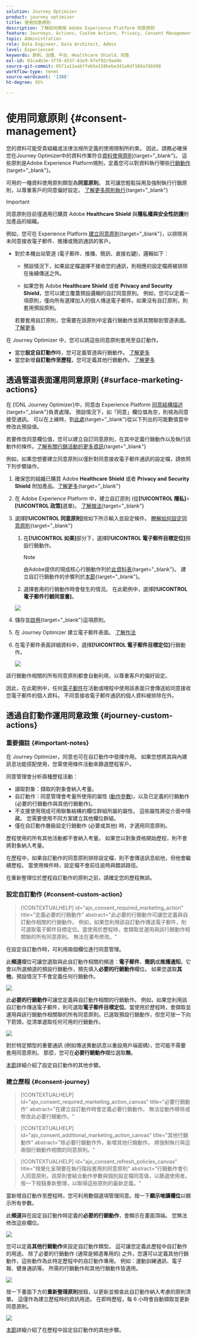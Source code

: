 ```yaml
---
solution: Journey Optimizer
product: journey optimizer
title: 使用同意原則
description: 了解如何使用 Adobe Experience Platform 同意原則
feature: Journeys, Actions, Custom Actions, Privacy, Consent Management
topic: Administration
role: Data Engineer, Data Architect, Admin
level: Experienced
keywords: 原則、治理、平台、Healthcare Shield、同意
exl-id: 01ca4b3e-3778-4537-81e9-97ef92c9aa9e
source-git-commit: 0571a11eabffeb5e318bebe341a8df18da7db598
workflow-type: tm+mt
source-wordcount: '1388'
ht-degree: 95%

---
```


# 使用同意原則 {#consent-management}

您的資料可能受貴組織或法律法規所定義的使用限制所約束。 因此，請務必確保您在Journey Optimizer中的資料作業符合[資料使用原則](https://experienceleague.adobe.com/docs/experience-platform/data-governance/policies/overview.html?lang=zh-Hant){target="_blank"}。 這些原則是Adobe Experience Platform規則，定義您可以對資料執行哪些[行銷動作](https://experienceleague.adobe.com/docs/experience-platform/data-governance/policies/overview.html?lang=zh-Hant#marketing-actions){target="_blank"}。

可用的一種資料使用原則類型為&#x200B;**同意原則**。 其可讓您輕鬆採用及強制執行行銷原則，以尊重客戶的同意偏好設定。 [了解更多原則執行](https://experienceleague.adobe.com/docs/experience-platform/data-governance/enforcement/auto-enforcement.html?lang=zh-Hant){target="_blank"}

>[!IMPORTANT]
>
>同意原則目前僅適用已購買 Adobe **Healthcare Shield** 與&#x200B;**隱私權與安全性防護**&#x200B;附加產品的組織。

例如，您可在 Experience Platform [建立同意原則](https://experienceleague.adobe.com/docs/experience-platform/data-governance/policies/user-guide.html?lang=zh-Hant#consent-policy){target="_blank"}，以排除尚未同意接收電子郵件、推播或簡訊通訊的客戶。

* 對於本機出站管道 (電子郵件、推播、簡訊、直接右鍵)，邏輯如下：

   * 預設情況下，如果設定檔選擇不接收您的通訊，則相應的設定檔將被排除在後續傳送之外。

   * 如果您有 Adobe **Healthcare Shield** 或者 **Privacy and Security Shield**，您可以建立覆蓋預設邏輯的自訂同意原則。 例如，您可以定義一項原則，僅向所有選擇加入的個人傳送電子郵件。如果沒有自訂原則，則套用預設原則。

  若要套用自訂原則，您需要在該原則中定義行銷動作並將其關聯到管道表面。 [了解更多](#surface-marketing-actions)

在 Journey Optimizer 中，您可以將這些同意原則套用至自訂動作。 

* 當您&#x200B;**設定自訂動作**&#x200B;時，您可定義管道與行銷動作。 [了解更多](#consent-custom-action)
* 當您新增&#x200B;**自訂動作至歷程**，您可定義其他行銷動作。 [了解更多](#consent-journey)

## 透過管道表面運用同意原則 {#surface-marketing-actions}

在 [!DNL Journey Optimizer]中，同意由 Experience Platform [同意結構描述](https://experienceleague.adobe.com/docs/experience-platform/xdm/field-groups/profile/consents.html?lang=zh-Hant){target="_blank"}負責處理。 預設情況下，如「同意」欄位值為空，則視為同意接受通訊。 可以在上線時，到[此處](https://experienceleague.adobe.com/docs/experience-platform/xdm/data-types/consents.html?lang=zh-Hant#choice-values){target="_blank"}從以下列出的可能數值當中修改此預設值。

若要修改同意欄位值，您可以建立自訂同意原則，在其中定義行銷動作以及執行該動作的條件。[了解有關行銷活動的更多資訊](https://experienceleague.adobe.com/docs/experience-platform/data-governance/policies/overview.html?lang=zh-Hant#marketing-actions){target="_blank"}

例如，如果您想要建立同意原則以僅針對同意接收電子郵件通訊的設定檔，請依照下列步驟操作。

1. 確保您的組織已購買 Adobe **Healthcare Shield** 或者 **Privacy and Security Shield** 附加產品。[了解更多](https://experienceleague.adobe.com/docs/events/customer-data-management-voices-recordings/governance/healthcare-shield.html?lang=zh-Hant){target="_blank"}

1. 在 Adobe Experience Platform 中，建立自訂原則 (從&#x200B;**[!UICONTROL 隱私]**>**[!UICONTROL 政策]**&#x200B;選單)。 [了解做法](https://experienceleague.adobe.com/docs/experience-platform/data-governance/policies/user-guide.html?lang=de#create-policy){target="_blank"}

   <!--![](assets/consent-policy-create.png)-->

1. 選擇&#x200B;**[!UICONTROL 同意原則]**&#x200B;按如下所示輸入並設定條件。 [瞭解如何設定同意原則](https://experienceleague.adobe.com/docs/experience-platform/data-governance/policies/user-guide.html?lang=zh-Hant#consent-policy){target="_blank"}

   1. 在&#x200B;**[!UICONTROL 如果]**&#x200B;部分下，選擇&#x200B;**[!UICONTROL 電子郵件目標定位]**&#x200B;預設行銷動作。

      <!--![](assets/consent-policy-marketing-action.png)-->

      >[!NOTE]
      >
      >由Adobe提供的現成核心行銷動作列於[此資料表](https://experienceleague.adobe.com/docs/experience-platform/data-governance/policies/overview.html?lang=zh-Hant#core-actions){target="_blank"}。 建立自訂行銷動作的步驟列於[本節](https://experienceleague.adobe.com/docs/experience-platform/data-governance/policies/user-guide.html?lang=zh-Hant#create-marketing-action){target="_blank"}。

   1. 選擇套用的行銷動作時會發生的情況。 在此範例中，選擇&#x200B;**[!UICONTROL 電子郵件行銷同意書]**。

   ![](assets/consent-policy-then.png)

1. 儲存並[啟用](https://experienceleague.adobe.com/docs/experience-platform/data-governance/policies/user-guide.html?lang=zh-Hant#enable){target="_blank"}這項原則。

1. 在 Journey Optimizer 建立電子郵件表面。 [了解作法](../configuration/channel-surfaces.md#create-channel-surface)

1. 在電子郵件表面詳細資料中，選擇&#x200B;**[!UICONTROL 電子郵件目標定位]**&#x200B;行銷動作。

   ![](assets/surface-marketing-action.png)

該行銷動作相關的所有同意原則都會自動利用，以尊重客戶的偏好設定。

因此，在此範例中，任何[電子郵件](../email/create-email.md)在活動或哩程中使用該表面只會傳送給同意接收您電子郵件的個人資料。 不同意接收電子郵件通訊的個人資料被排除在外。

## 透過自訂動作運用同意政策 {#journey-custom-actions}

### 重要備註 {#important-notes}

在 Journey Optimizer，同意也可在自訂動作中發揮作用。 如果您想將其與內建訊息功能搭配使用，您需使用條件活動來篩選歷程客戶。

同意管理會分析兩種歷程活動：

* 讀取對象：擷取的對象會納入考量。
* 自訂動作：同意管理會考量所使用的屬性 ([動作參數](../action/about-custom-action-configuration.md#define-the-message-parameters))，以及已定義的行銷動作 (必要的行銷動作與其他行銷動作)。
* 不支援使用現成可用聯集結構的欄位群組所屬的屬性。 這些屬性將從介面中隱藏。 您需要使用不同方案建立其他欄位群組。
* 僅在自訂動作層級設定行銷動作 (必要或其他) 時，才適用同意原則。

歷程使用的所有其他活動都不會納入考量。 如果您以對象資格開始歷程，則不會將對象納入考量。

在歷程中，如果自訂動作的同意原則排除設定檔，則不會傳送訊息給他，但他會繼續歷程。 當使用條件時，設定檔不會前往逾時與錯誤路徑。

在重新整理位於歷程自訂動作的原則之前，請確定您的歷程無誤。

<!--
There are two types of latency regarding the use of consent policies:

* **User latency**: the delay from the time a profile changes a consent settings to the moment it is applied in Experience Platform. This can take up to 48h. 
* **Consent policy latency**: the delay from the time a consent policy is created or updated to the moment it is applied. This can take up to 6 hours
-->

### 設定自訂動作 {#consent-custom-action}

>[!CONTEXTUALHELP]
>id="ajo_consent_required_marketing_action"
>title="定義必要的行銷動作"
>abstract="此必要的行銷動作可讓您定義與自訂動作相關的行銷動作。 例如，如果您利用該自訂動作傳送電子郵件，則可選取電子郵件目標定位。當使用於歷程時，會擷取並運用與該行銷動作相關聯的所有同意原則。 無法在畫布修改。"

在設定自訂動作時，可利用兩個欄位進行同意管理。

此&#x200B;**頻道**&#x200B;欄位可讓您選取與此自訂動作相關的頻道：**電子郵件**、**簡訊**&#x200B;或&#x200B;**推播通知**。它會以所選頻道的預設行銷動作，預先填入&#x200B;**必要的行銷動作**&#x200B;欄位。 如果您選取&#x200B;**其他**，預設情況下不會定義任何行銷動作。 

![](assets/consent1.png)

此&#x200B;**必要的行銷動作**&#x200B;可讓您定義與自訂動作相關的行銷動作。 例如，如果您利用該自訂動作傳送電子郵件，則可選取&#x200B;**電子郵件目標定位**。當使用於歷程時，會擷取並運用與該行銷動作相關聯的所有同意原則。已選取預設行銷動作，但您可按一下向下箭頭，從清單選取任何可用的行銷動作。

![](assets/consent2.png)

對於特定類型的重要通訊 (例如傳送異動訊息以重設用戶端密碼)，您可能不需要套用同意原則。 那麼，您可在&#x200B;**必要行銷動作**&#x200B;欄位選取&#x200B;**無**。

[本節](../action/about-custom-action-configuration.md#consent-management)詳細介紹了設定自訂動作的其他步驟。

### 建立歷程 {#consent-journey}

>[!CONTEXTUALHELP]
>id="ajo_consent_required_marketing_action_canvas"
>title="必要行銷動作"
>abstract="在建立自訂動作時會定義必要行銷動作。 無法從動作移除或修改此必要行銷動作。"

>[!CONTEXTUALHELP]
>id="ajo_consent_additional_marketing_action_canvas"
>title="其他行銷動作"
>abstract="除必要行銷動作外，新增其他行銷動作。 將強制執行與這兩個行銷動作相關的同意原則。"

>[!CONTEXTUALHELP]
>id="ajo_consent_refresh_policies_canvas"
>title="視覺化呈現要在執行階段套用的同意原則"
>abstract="行銷動作會引入同意原則，該原則會結合動作參數與個別設定檔同意值，以篩選使用者。 按一下按鈕重新整理，以取得這些原則的最新定義。"

當新增自訂動作至歷程時，您可利用數個選項管理同意。按一下&#x200B;**顯示唯讀欄位**&#x200B;以顯示所有參數。

此&#x200B;**頻道**&#x200B;與在設定自訂動作時定義的&#x200B;**必要的行銷動作**，會顯示在畫面頂端。 您無法修改這些欄位。

![](assets/consent4.png)

您可以定義&#x200B;**其他行銷動作**&#x200B;來設定自訂動作類型。 這可讓您定義此歷程中自訂動作的用途。 除了必要的行銷動作 (通常是頻道專用的) 之外，您還可以定義其他行銷動作，這些動作為此特定歷程中的自訂動作專用。 例如：運動訓練通訊、電子報、健身通訊等。 所需的行銷動作和其他行銷動作皆適用。

![](assets/consent3.png)

按一下畫面下方的&#x200B;**重新整理原則**&#x200B;按鈕，以更新並檢查此自訂動作納入考慮的原則清單。 這僅作為建立歷程時的資訊用途。 在即時歷程，每 6 小時會自動擷取並更新同意原則。

![](assets/consent5.png)

<!--
The following data is taken into account for consent:

* marketing actions and additional marketing actions defined in the custom action
* action parameters defined in the custom action, see this [section](../action/about-custom-action-configuration.md#define-the-message-parameters) 
* attributes used as criteria in a segment when the journey starts with a Read segment, see this [section](../building-journeys/read-audience.md) 

>[!NOTE]
>
>Please note that there can be a latency when updating the list of policies applied, refer to this [this section](../action/consent.md#important-notes).
-->

[本節](../building-journeys/using-custom-actions.md)詳細介紹了在歷程中設定自訂動作的其他步驟。
